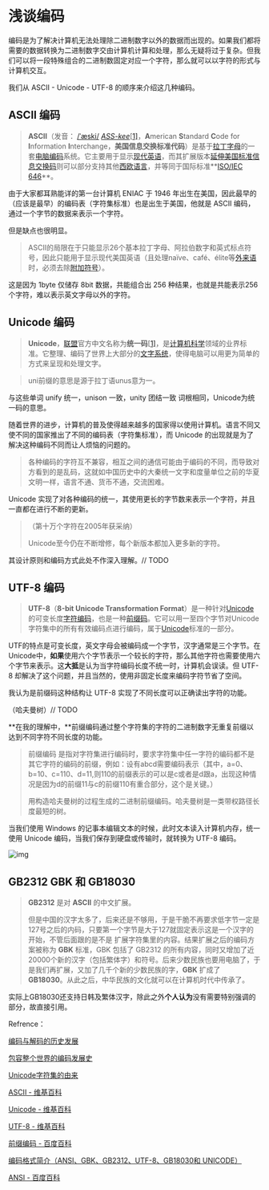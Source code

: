 # 浅谈编码

编码是为了解决计算机无法处理除二进制数字以外的数据而出现的。如果我们都将需要的数据转换为二进制数字交由计算机计算和处理，那么无疑将过于复杂。但我们可以将一段特殊组合的二进制数固定对应一个字符，那么就可以以字符的形式与计算机交互。

我们从 ASCII - Unicode - UTF-8 的顺序来介绍这几种编码。

## ASCII 编码

> **ASCII**（发音： [/ˈæski/](https://zh.wikipedia.org/wiki/Help:英語國際音標) [*ASS-kee*](https://zh.wikipedia.org/wiki/Wikipedia:發音重拼)[[1\]](https://zh.wikipedia.org/wiki/ASCII#cite_note-1)，**A**merican **S**tandard **C**ode for **I**nformation **I**nterchange，**美国信息交换标准代码**）是基于[拉丁字母](https://zh.wikipedia.org/wiki/拉丁字母)的一套[电脑](https://zh.wikipedia.org/wiki/电脑)[编码](https://zh.wikipedia.org/wiki/编码)系统。它主要用于显示[现代英语](https://zh.wikipedia.org/wiki/現代英語)，而其扩展版本[延伸美国标准信息交换码](https://zh.wikipedia.org/wiki/EASCII)则可以部分支持其他[西欧](https://zh.wikipedia.org/wiki/西欧)[语言](https://zh.wikipedia.org/wiki/语言)，并等同于国际标准**[ISO/IEC 646](https://zh.wikipedia.org/wiki/ISO/IEC_646)**。

由于大家都耳熟能详的第一台计算机 ENIAC 于 1946 年出生在美国，因此最早的（应该是最早）的编码表（字符集标准）也是出生于美国，他就是 ASCII 编码，通过一个字节的数据来表示一个字符。

但是缺点也很明显。

> ASCII的局限在于只能显示26个基本拉丁字母、阿拉伯数字和英式标点符号，因此只能用于显示现代美国英语（且处理naïve、café、élite等[外来语](https://zh.wikipedia.org/wiki/外來語)时，必须去除[附加符号](https://zh.wikipedia.org/wiki/附加符號)）。

这是因为 1byte 仅储存 8bit 数据，共能组合出 256 种结果，也就是共能表示256个字符，难以表示英文字母以外的字符。

## Unicode 编码

> **Unicode**，[联盟](https://zh.wikipedia.org/wiki/統一碼聯盟)官方中文名称为**统一码**[[1\]](https://zh.wikipedia.org/wiki/Unicode#cite_note-1)，是[计算机科学](https://zh.wikipedia.org/wiki/電腦科學)领域的业界标准。它整理、编码了世界上大部分的[文字系统](https://zh.wikipedia.org/wiki/文字系統)，使得电脑可以用更为简单的方式来呈现和处理文字。

> uni前缀的意思是源于拉丁语unus意为一。

与这些单词 unify 统一，unison 一致，unity 团结一致 词根相同，Unicode为统一码的意思。

随着世界的进步，计算机的普及使得越来越多的国家得以使用计算机。语言不同又使不同的国家推出了不同的编码表（字符集标准），而 Unicode 的出现就是为了解决这种编码不同而让人烦恼的问题的。

> 各种编码的字符互不兼容，相互之间的通信可能由于编码的不同，而导致对方看到的是乱码，这就如中国历史中的大秦统一文字和度量单位之前的华夏文明一样，语言不通、货币不通，交流困难。

Unicode 实现了对各种编码的统一，其使用更长的字节数来表示一个字符，并且一直都在进行不断的更新。

> （第十万个字符在2005年获采纳）
>
> Unicode至今仍在不断增修，每个新版本都加入更多新的字符。

其设计原则和编码方式此处不作深入理解。// TODO

## UTF-8 编码

> **UTF-8**（**8-bit Unicode Transformation Format**）是一种针对[Unicode](https://zh.wikipedia.org/wiki/Unicode)的可变长度[字符编码](https://zh.wikipedia.org/wiki/字元編碼)，也是一种[前缀码](https://zh.wikipedia.org/wiki/前缀码)。它可以用一至四个字节对Unicode字符集中的所有有效编码点进行编码，属于[Unicode](https://zh.wikipedia.org/wiki/Unicode)标准的一部分。

UTF的特点是可变长度，英文字母会被编码成一个字节，汉字通常是三个字节。在Unicode中，**如果**使用六个字节表示一个较长的字符，那么其他字符也需要使用六个字节来表示。这**大抵**是认为当字符编码长度不统一时，计算机会误读。但 UTF-8 却解决了这个问题，并且当然的，使用非固定长度来编码字符节省了空间。

我认为是前缀码这种结构让 UTF-8 实现了不同长度可以正确读出字符的功能。

（哈夫曼树）// TODO

**在我的理解中，**前缀编码通过整个字符集的字符的二进制数字无重复前缀以达到不同字符不同长度的功能。

> 前缀编码 是指对字符集进行编码时，要求字符集中任一字符的编码都不是其它字符的编码的前缀，例如：设有abcd需要编码表示（其中，a=0、b=10、c=110、d=11,则110的前缀表示的可以是c或者是d跟a，出现这种情况是因为d的前缀11与c的前缀110有重合部分，这个是关键。）
>
> 用构造哈夫曼树的过程生成的二进制前缀编码。哈夫曼树是一类带权路径长度最短的树。

当我们使用 Windows 的记事本编辑文本的时候，此时文本读入计算机内存，统一使用 Unicode 编码，当我们保存到硬盘或传输时，就转换为 UTF-8 编码。

![img](编码概述.assets/v2-959d32b8dda20965236862398779af20_720w.jpg)

## GB2312 GBK 和 GB18030

> **GB2312** 是对 **ASCII** 的中文扩展。
>
> 但是中国的汉字太多了，后来还是不够用，于是干脆不再要求低字节一定是127号之后的内码，只要第一个字节是大于127就固定表示这是一个汉字的开始，不管后面跟的是不是 扩展字符集里的内容。结果扩展之后的编码方案被称为 **GBK** 标准，GBK 包括了 GB2312 的所有内容，同时又增加了近20000个新的汉字（包括繁体字）和符号。后来少数民族也要用电脑了，于是我们再扩展，又加了几千个新的少数民族的字，**GBK** 扩成了 **GB18030**。从此之后，中华民族的文化就可以在计算机时代中传承了。

实际上GB18030还支持日韩及繁体汉字，除此之外**个人认为**没有需要特别强调的部分，故直接引用。





Refrence：

[编码与解码的历史发展](https://www.modb.pro/db/156942)

[包容整个世界的编码发展史](https://zhuanlan.zhihu.com/p/108695825)

[Unicode字符集的由来](https://www.cnblogs.com/wfsovereign/p/12081196.html)

[ASCII - 维基百科](https://zh.wikipedia.org/wiki/ASCII)

[Unicode - 维基百科](https://zh.wikipedia.org/wiki/Unicode)

[UTF-8 - 维基百科](https://zh.wikipedia.org/wiki/UTF-8#%E6%AD%B7%E5%8F%B2)

[前缀编码 - 百度百科](https://baike.baidu.com/item/%E5%89%8D%E7%BC%80%E7%BC%96%E7%A0%81/5179657)

[编码格式简介（ANSI、GBK、GB2312、UTF-8、GB18030和 UNICODE）](https://blog.csdn.net/ldanduo/article/details/8203532/)

[ANSI - 百度百科](https://baike.baidu.com/item/ANSI/10401940)
